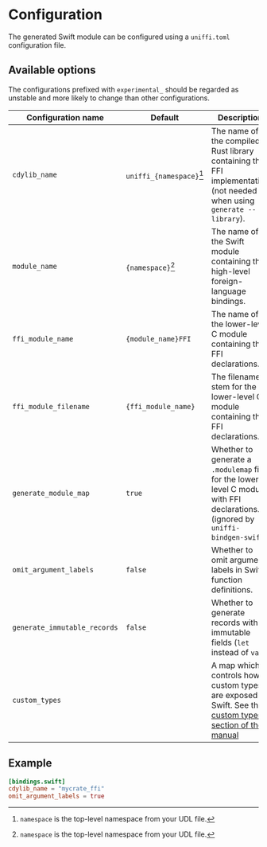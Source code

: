 # Configuration

The generated Swift module can be configured using a `uniffi.toml` configuration file.

## Available options

The configurations prefixed with `experimental_` should be regarded as unstable and
more likely to change than other configurations.

| Configuration name           | Default                  | Description                                                                                                                                                        |
| ---------------------------- | ------------------------ | ------------------------------------------------------------------------------------------------------------------------------------------------------------------ |
| `cdylib_name`                | `uniffi_{namespace}`[^1] | The name of the compiled Rust library containing the FFI implementation (not needed when using `generate --library`).                                              |
| `module_name`                | `{namespace}`[^1]        | The name of the Swift module containing the high-level foreign-language bindings.                                                                                  |
| `ffi_module_name`            | `{module_name}FFI`       | The name of the lower-level C module containing the FFI declarations.                                                                                              |
| `ffi_module_filename`        | `{ffi_module_name}`      | The filename stem for the lower-level C module containing the FFI declarations.                                                                                    |
| `generate_module_map`        | `true`                   | Whether to generate a `.modulemap` file for the lower-level C module with FFI declarations. (ignored by `uniffi-bindgen-swift`)                                    |
| `omit_argument_labels`       | `false`                  | Whether to omit argument labels in Swift function definitions.                                                                                                     |
| `generate_immutable_records` | `false`                  | Whether to generate records with immutable fields (`let` instead of `var`).                                                                                        |
| `custom_types`               |                          | A map which controls how custom types are exposed to Swift. See the [custom types section of the manual](../udl/custom_types.md#custom-types-in-the-bindings-code) |

[^1]: `namespace` is the top-level namespace from your UDL file.

## Example

```toml
[bindings.swift]
cdylib_name = "mycrate_ffi"
omit_argument_labels = true
```
